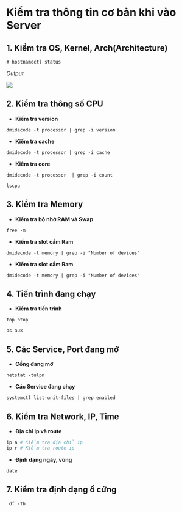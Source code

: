 # Kiểm tra thông tin cơ bản khi vào Server

## 1. Kiểm tra OS, Kernel, Arch(Architecture)


```# hostnamectl status```

*Output*

<img src=https://www.devopstechnoz.com/wp-content/uploads/2020/06/image-21.png>


## 2. Kiểm tra thông số CPU

- **Kiểm tra version**

```dmidecode -t processor | grep -i version```

- **Kiểm tra cache**

```dmidecode -t processor | grep -i cache```

- **Kiểm tra core**

```dmidecode -t processor  | grep -i count```

```lscpu```

## 3. Kiểm tra Memory

- **Kiểm tra bộ nhớ RAM và Swap**

```free -m```

- **Kiểm tra slot cắm Ram**

```dmidecode -t memory | grep -i "Number of devices"```

- **Kiểm tra slot cắm Ram**

```dmidecode -t memory | grep -i "Number of devices"```

## 4. Tiến trình đang chạy


- **Kiểm tra tiến trình**

```top htop```

```ps aux```

## 5. Các Service, Port đang mở 

- **Cổng đang mở**

```netstat -tulpn```

- **Các Service đang chạy**

```systemctl list-unit-files | grep enabled```

## 6. Kiểm tra Network, IP, Time

- **Địa chỉ ip và route**
```sh
ip a # Kiểm tra địa chỉ ip
ip r # Kiểm tra route ip
```
- **Định dạng ngày, vùng**

```date```
## 7. Kiểm tra định dạng ổ cứng

``` df -Th```

```


